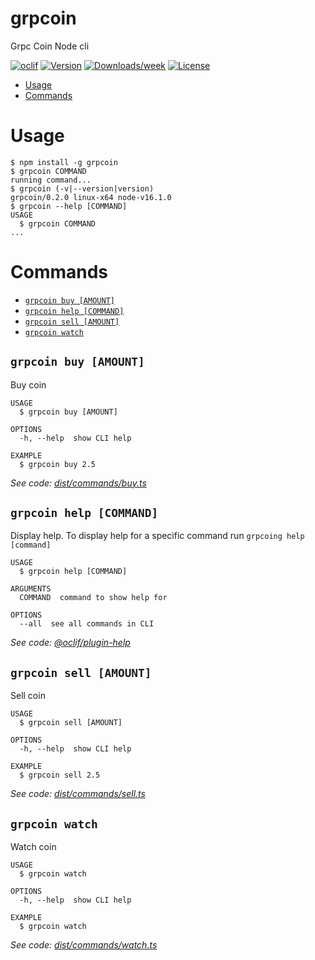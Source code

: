 grpcoin
=======

Grpc Coin Node cli

[![oclif](https://img.shields.io/badge/cli-oclif-brightgreen.svg)](https://oclif.io)
[![Version](https://img.shields.io/npm/v/grpcoin.svg)](https://npmjs.org/package/grpcoin)
[![Downloads/week](https://img.shields.io/npm/dw/grpcoin.svg)](https://npmjs.org/package/grpcoin)
[![License](https://img.shields.io/npm/l/grpcoin.svg)](https://github.com/TheYkk/grpcoin/blob/master/package.json)

<!-- toc -->
* [Usage](#usage)
* [Commands](#commands)
<!-- tocstop -->
# Usage
<!-- usage -->
```sh-session
$ npm install -g grpcoin
$ grpcoin COMMAND
running command...
$ grpcoin (-v|--version|version)
grpcoin/0.2.0 linux-x64 node-v16.1.0
$ grpcoin --help [COMMAND]
USAGE
  $ grpcoin COMMAND
...
```
<!-- usagestop -->
# Commands
<!-- commands -->
* [`grpcoin buy [AMOUNT]`](#grpcoin-buy-amount)
* [`grpcoin help [COMMAND]`](#grpcoin-help-command)
* [`grpcoin sell [AMOUNT]`](#grpcoin-sell-amount)
* [`grpcoin watch`](#grpcoin-watch)

## `grpcoin buy [AMOUNT]`

Buy coin

```
USAGE
  $ grpcoin buy [AMOUNT]

OPTIONS
  -h, --help  show CLI help

EXAMPLE
  $ grpcoin buy 2.5
```

_See code: [dist/commands/buy.ts](https://github.com/TheYkk/grpcoin/blob/v0.2.0/dist/commands/buy.ts)_

## `grpcoin help [COMMAND]`

Display help. To display help for a specific command run `grpcoing help [command]`

```
USAGE
  $ grpcoin help [COMMAND]

ARGUMENTS
  COMMAND  command to show help for

OPTIONS
  --all  see all commands in CLI
```

_See code: [@oclif/plugin-help](https://github.com/oclif/plugin-help/blob/v3.2.2/src/commands/help.ts)_

## `grpcoin sell [AMOUNT]`

Sell coin

```
USAGE
  $ grpcoin sell [AMOUNT]

OPTIONS
  -h, --help  show CLI help

EXAMPLE
  $ grpcoin sell 2.5
```

_See code: [dist/commands/sell.ts](https://github.com/TheYkk/grpcoin/blob/v0.2.0/dist/commands/sell.ts)_

## `grpcoin watch`

Watch coin

```
USAGE
  $ grpcoin watch

OPTIONS
  -h, --help  show CLI help

EXAMPLE
  $ grpcoin watch
```

_See code: [dist/commands/watch.ts](https://github.com/TheYkk/grpcoin/blob/v0.2.0/dist/commands/watch.ts)_
<!-- commandsstop -->
